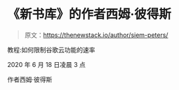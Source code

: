 # 《新书库》的作者西姆·彼得斯

> 原文：<https://thenewstack.io/author/siem-peters/>

教程:如何限制谷歌云功能的速率

2020 年 6 月 18 日凌晨 3 点

作者西姆·彼得斯